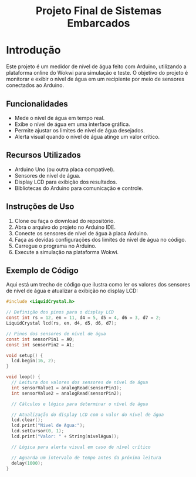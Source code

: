 <h1 align ="center"> Projeto Final de Sistemas Embarcados</h1>

# Introdução
Este projeto é um medidor de nível de água feito com Arduino, utilizando a plataforma online do Wokwi para simulação e teste. O objetivo do projeto é monitorar e exibir o nível de água em um recipiente por meio de sensores conectados ao Arduino.

## Funcionalidades

- Mede o nível de água em tempo real.
- Exibe o nível de água em uma interface gráfica.
- Permite ajustar os limites de nível de água desejados.
- Alerta visual quando o nível de água atinge um valor crítico.

## Recursos Utilizados

- Arduino Uno (ou outra placa compatível).
- Sensores de nível de água.
- Display LCD para exibição dos resultados.
- Bibliotecas do Arduino para comunicação e controle.

## Instruções de Uso

1. Clone ou faça o download do repositório.
2. Abra o arquivo do projeto no Arduino IDE.
3. Conecte os sensores de nível de água à placa Arduino.
4. Faça as devidas configurações dos limites de nível de água no código.
5. Carregue o programa no Arduino.
6. Execute a simulação na plataforma Wokwi.

## Exemplo de Código

Aqui está um trecho de código que ilustra como ler os valores dos sensores de nível de água e atualizar a exibição no display LCD:

```C
#include <LiquidCrystal.h>

// Definição dos pinos para o display LCD
const int rs = 12, en = 11, d4 = 5, d5 = 4, d6 = 3, d7 = 2;
LiquidCrystal lcd(rs, en, d4, d5, d6, d7);

// Pinos dos sensores de nível de água
const int sensorPin1 = A0;
const int sensorPin2 = A1;

void setup() {
  lcd.begin(16, 2);
}

void loop() {
  // Leitura dos valores dos sensores de nível de água
  int sensorValue1 = analogRead(sensorPin1);
  int sensorValue2 = analogRead(sensorPin2);

  // Cálculos e lógica para determinar o nível de água

  // Atualização do display LCD com o valor do nível de água
  lcd.clear();
  lcd.print("Nivel de Agua:");
  lcd.setCursor(0, 1);
  lcd.print("Valor: " + String(nivelAgua));

  // Lógica para alerta visual em caso de nível crítico

  // Aguarda um intervalo de tempo antes da próxima leitura
  delay(1000);
}
```
